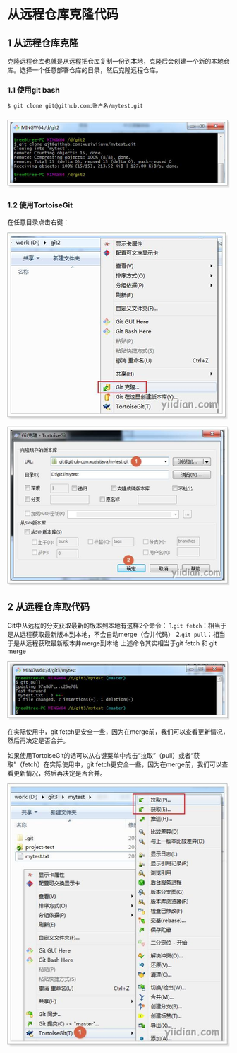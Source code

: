 # 从远程仓库克隆代码

## **1 从远程仓库克隆**

克隆远程仓库也就是从远程把仓库复制一份到本地，克隆后会创建一个新的本地仓库。选择一个任意部署仓库的目录，然后克隆远程仓库。

### **1.1 使用git bash**

```bash
$ git clone git@github.com:账户名/mytest.git
```

### ![img](12.从远程仓库克隆代码.assets/20171117110757316.jpg)

### **1.2 使用TortoiseGit**

在任意目录点击右键：

![img](12.从远程仓库克隆代码.assets/20171117110838848.jpg)

![img](12.从远程仓库克隆代码.assets/20171117110853753.jpg)

## **2 从远程仓库取代码**

Git中从远程的分支获取最新的版本到本地有这样2个命令：
1.`git fetch`：相当于是从远程获取最新版本到本地，不会自动merge（合并代码）
2.`git pull`：相当于是从远程获取最新版本并merge到本地
上述命令其实相当于git fetch 和 git merge

![img](12.从远程仓库克隆代码.assets/20171117110942372.jpg)

在实际使用中，git fetch更安全一些，因为在merge前，我们可以查看更新情况，然后再决定是否合并。

 

如果使用TortoiseGit的话可以从右键菜单中点击“拉取”（pull）或者“获取”（fetch）在实际使用中，git fetch更安全一些，因为在merge前，我们可以查看更新情况，然后再决定是否合并。

![img](12.从远程仓库克隆代码.assets/20171117111022551.jpg)